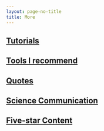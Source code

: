 ```yaml
---
layout: page-no-title
title: More
---
```


## <i class="far fa-lightbulb fa-fw fa-lg svv" aria-hidden="true"></i> [Tutorials](/tutorials/)

## <i class="fas fa-tools fa-fw svv" aria-hidden="true"></i> [Tools I recommend](/more/tools/)

## <i class="fas fa-quote-left fa-fw svv" aria-hidden="true"></i> [Quotes](/more/quotes/)

## <i class="fas fa-microphone-alt fa-fw svv"></i> [Science Communication](/more/communication/)

## <i class="fas fa-star fa-fw svv" aria-hidden="true"></i> [Five-star Content](/more/five-stars/)
